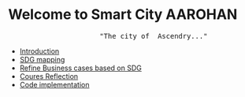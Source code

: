 # Welcome to Smart City AAROHAN
<pre>                      "The city of  Ascendry..."
</pre>
- [Introduction](./Introduction.md)
- [SDG mapping](./SDG_mapping.md)
- [Refine Business cases based on SDG](./Refine_BC.md)
- [Coures Reflection](./CourseReflection.md)
- [Code implementation](./code.md)


